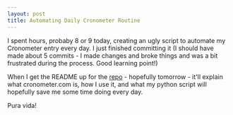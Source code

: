 ```yaml
---
layout: post
title: Automating Daily Cronometer Routine
---
```


I spent hours, probaby 8 or 9 today, creating an ugly script to automate my Cronometer entry every day. I just finished committing it (I should have made about 5 commits - I made changes and broke things and was a bit frustrated during the process. Good learning point!)

When I get the README up for the [repo](https://github.com/spencertollefson/cronometer-new-day) - hopefully tomorrow - it'll explain what cronometer.com is, how I use it, and what my python script will hopefully save me some time doing every day.


Pura vida!
